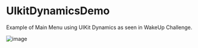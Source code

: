 # UIkitDynamicsDemo
Example of Main Menu using UIKit Dynamics as seen in WakeUp Challenge.



![image](https://github.com/knocking008/UIkitDynamicsDemo/show.png)
